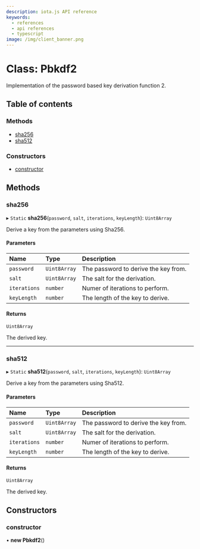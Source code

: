 ```yaml
---
description: iota.js API reference
keywords:
  - references
  - api references
  - typescript
image: /img/client_banner.png
---
```


# Class: Pbkdf2

Implementation of the password based key derivation function 2.

## Table of contents

### Methods

- [sha256](Pbkdf2.md#sha256)
- [sha512](Pbkdf2.md#sha512)

### Constructors

- [constructor](Pbkdf2.md#constructor)

## Methods

### sha256

▸ `Static` **sha256**(`password`, `salt`, `iterations`, `keyLength`): `Uint8Array`

Derive a key from the parameters using Sha256.

#### Parameters

| Name         | Type         | Description                          |
| :----------- | :----------- | :----------------------------------- |
| `password`   | `Uint8Array` | The password to derive the key from. |
| `salt`       | `Uint8Array` | The salt for the derivation.         |
| `iterations` | `number`     | Numer of iterations to perform.      |
| `keyLength`  | `number`     | The length of the key to derive.     |

#### Returns

`Uint8Array`

The derived key.

---

### sha512

▸ `Static` **sha512**(`password`, `salt`, `iterations`, `keyLength`): `Uint8Array`

Derive a key from the parameters using Sha512.

#### Parameters

| Name         | Type         | Description                          |
| :----------- | :----------- | :----------------------------------- |
| `password`   | `Uint8Array` | The password to derive the key from. |
| `salt`       | `Uint8Array` | The salt for the derivation.         |
| `iterations` | `number`     | Numer of iterations to perform.      |
| `keyLength`  | `number`     | The length of the key to derive.     |

#### Returns

`Uint8Array`

The derived key.

## Constructors

### constructor

• **new Pbkdf2**()
